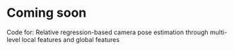 # Coming soon
Code for: Relative regression-based camera pose estimation through multi-level local features and global features
